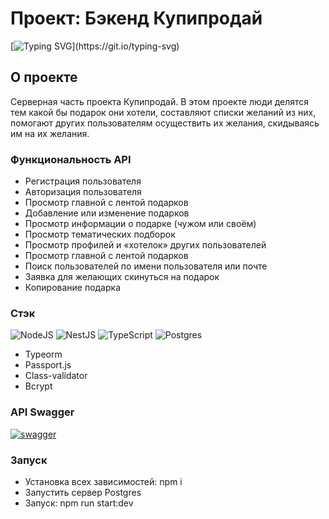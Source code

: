 # Проект: Бэкенд Купипродай
[![Typing SVG](https://readme-typing-svg.demolab.com?font=Fira+Code&pause=1000&random=false&width=600&height=60&lines=%D0%9F%D0%BE%D0%B6%D0%B5%D0%BB%D0%B0%D0%B9+%D1%81%D0%B5%D0%B1%D0%B5%2C+%D0%BF%D0%BE%D0%BC%D0%BE%D0%B3%D0%B8+%D0%B8%D1%81%D0%BF%D0%BE%D0%BB%D0%BD%D0%B8%D1%82%D1%8C+%D0%BC%D0%B5%D1%87%D1%82%D1%83+%D0%B4%D1%80%D1%83%D0%B3%D0%BE%D0%BC%D1%83!)](https://git.io/typing-svg)

## О проекте

Серверная часть проекта Купипродай. В этом проекте люди делятся тем какой бы подарок они хотели, составляют списки желаний из них, помогают других пользователям осуществить их желания, скидываясь им на их желания. 

### Функциональность API


- Регистрация пользователя
- Авторизация пользователя
- Просмотр главной с лентой подарков
- Добавление или изменение подарков
- Просмотр информации о подарке (чужом или своём)
- Просмотр тематических подборок
- Просмотр профилей и «хотелок» других пользователей
- Просмотр главной с лентой подарков
- Поиск пользователей по имени пользователя или почте
- Заявка для желающих скинуться на подарок
- Копирование подарка



### Стэк
![NodeJS](https://img.shields.io/badge/node.js-6DA55F?style=for-the-badge&logo=node.js&logoColor=white)
![NestJS](https://img.shields.io/badge/nestjs-%23E0234E.svg?style=for-the-badge&logo=nestjs&logoColor=white)
![TypeScript](https://img.shields.io/badge/typescript-%23007ACC.svg?style=for-the-badge&logo=typescript&logoColor=white)
![Postgres](https://img.shields.io/badge/postgres-%23316192.svg?style=for-the-badge&logo=postgresql&logoColor=white)



- Typeorm
- Passport.js
- Class-validator
- Bcrypt
  


### API Swagger
<a href="https://app.swaggerhub.com/apis/zlocate/KupiPodariDay/1.0.0" target="_blank" rel="noopener noreferrer"><img  src="https://img.shields.io/badge/-Swagger-%23Clojure?style=for-the-badge&logo=swagger&logoColor=white" alt='swagger' /></a>


### Запуск
- Установка всех зависимостей: npm i
- Запустить сервер Postgres
- Запуск: npm run start:dev
